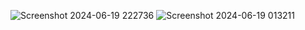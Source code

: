 
![Screenshot 2024-06-19 222736](https://github.com/TinaRani2003/My_Application/assets/160511456/1381b247-62b4-4cb1-aff2-6ed090c14d47)
![Screenshot 2024-06-19 013211](https://github.com/TinaRani2003/My_Application/assets/160511456/fb736fce-357f-49ff-953f-e99bcc2fa00d)
